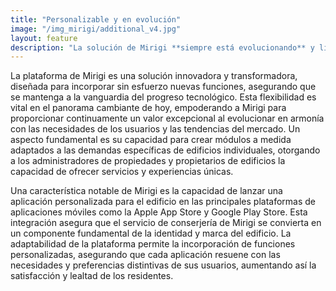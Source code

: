 ```yaml
---
title: "Personalizable y en evolución"
image: "/img_mirigi/additional_v4.jpg"
layout: feature
description: "La solución de Mirigi **siempre está evolucionando** y lista para adaptarse a **tus necesidades**"
---
```


La plataforma de Mirigi es una solución innovadora y transformadora, diseñada para incorporar sin esfuerzo nuevas funciones, asegurando que se mantenga a la vanguardia del progreso tecnológico. Esta flexibilidad es vital en el panorama cambiante de hoy, empoderando a Mirigi para proporcionar continuamente un valor excepcional al evolucionar en armonía con las necesidades de los usuarios y las tendencias del mercado. Un aspecto fundamental es su capacidad para crear módulos a medida adaptados a las demandas específicas de edificios individuales, otorgando a los administradores de propiedades y propietarios de edificios la capacidad de ofrecer servicios y experiencias únicas.

Una característica notable de Mirigi es la capacidad de lanzar una aplicación personalizada para el edificio en las principales plataformas de aplicaciones móviles como la Apple App Store y Google Play Store. Esta integración asegura que el servicio de conserjería de Mirigi se convierta en un componente fundamental de la identidad y marca del edificio. La adaptabilidad de la plataforma permite la incorporación de funciones personalizadas, asegurando que cada aplicación resuene con las necesidades y preferencias distintivas de sus usuarios, aumentando así la satisfacción y lealtad de los residentes.

